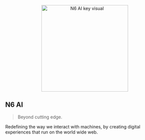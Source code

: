 <p align="center">
  <img src="https://user-images.githubusercontent.com/68379148/209661663-dffee157-fb56-4013-82b2-54201e42daad.png" width="275" alt="N6 AI key visual">
</p>

## N6 AI

> Beyond cutting edge.

Redefining the way we interact with machines, by creating digital experiences that run on the world wide web.
